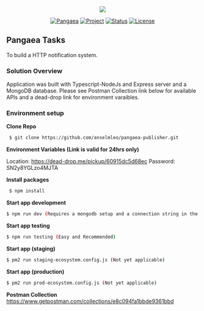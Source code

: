 <p align="center"><img id="header-logo" src="https://static1.squarespace.com/static/5e97609b92c1f41a35bfa25b/t/5f3eac15a3886f571f924d69/1612303090863/?format=1500w" /></p>

<p align="center">
<a href="#"><img src="https://img.shields.io/badge/company-pangaea-blue" alt="Pangaea"></a>
<a href="#"><img src="https://img.shields.io/badge/project-pangaea-f39f37" alt="Project"></a>
<a href="#"><img src="https://img.shields.io/badge/status-done-4ac75e" alt="Status"></a>
<a href="#"><img src="https://img.shields.io/badge/licence-mit-f39f37" alt="License"></a>
</p>

## Pangaea Tasks

To build a HTTP notification system.

### Solution Overview

Application was built with Typescript-NodeJs and Express server and a MongoDB
database. Please see Postman Collection link below for available APIs and a
dead-drop link for environment varaibles.

### Environment setup

**Clone Repo**

```sh
 $ git clone https://github.com/anselmleo/pangaea-publisher.git
```

**Environment Variables (Link is valid for 24hrs only)**

Location: https://dead-drop.me/pickup/60915dc5d68ec Password: SN2y8YGLzo4MJTA

**Install packages**

```sh
 $ npm install
```

**Start app development**

```sh
$ npm run dev (Requires a mongodb setup and a connection string in the env file)
```

**Start app testing**

```sh
$ npm run testing (Easy and Recommended)
```

**Start app (staging)**

```sh
$ pm2 run staging-ecosystem.config.js (Not yet applicable)
```

**Start app (production)**

```sh
$ pm2 run prod-ecosystem.config.js (Not yet applicable)
```

**Postman Collection**
https://www.getpostman.com/collections/e8c094fa1bbde9361bbd
